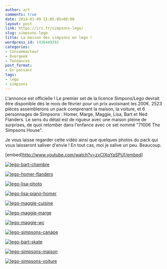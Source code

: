 ```yaml
---
author: art
comments: true
date: 2014-01-09 11:05:05+00:00
layout: post
link: https://irz.fr/simpsons-lego/
slug: simpsons-lego
title: La maison des simpsons en lego !
wordpress_id: 1438449292
categories:
- Consommacteur
- Overgeek
- Tendances
post_format:
- En passant
tags:
- lego
- simpsons
---
```


L'annonce est officielle ! Le premier set de la licence Simpons/Lego devrait être disponible dès le mois de février pour un prix avoisinant les 200€. 2523 pièces assemblerons un pack comprenant la maison, la voiture, et 6 personnages de Simpsons : Homer, Marge, Maggie, Lisa, Bart et Ned Flanders. Le sens du détail est de rigueur avec une maison pleine de surprises, de quoi retomber dans l'enfance avec ce set nommé "71006 The Simpsons House".

Je vous laisse regarder cette vidéo ainsi que quelques photos du pack qui vous laisseront saliver d'envie ! En tout cas, moi je salive un peu. Beaucoup.

[embed]http://www.youtube.com/watch?v=zxCIXqYaSPU[/embed]

[![lego-bart-chambre](https://static.irz.fr/2014/01/lego-bart-chambre-640x521.jpg)](https://irz.fr/recherche?q=lego-bart-chambre)

[![lego-homer-flanders](https://static.irz.fr/2014/01/lego-homer-flanders-640x521.jpg)](https://irz.fr/recherche?q=lego-homer-flanders)

[![lego-lisa-photo](https://static.irz.fr/2014/01/lego-lisa-photo-640x521.jpg)](https://irz.fr/recherche?q=lego-lisa-photo)

[![lego-lisa-piano-homer](https://static.irz.fr/2014/01/lego-lisa-piano-homer-640x521.jpg)](https://irz.fr/recherche?q=lego-lisa-piano-homer)

[![lego-maggie-cuisine](https://static.irz.fr/2014/01/lego-maggie-cuisine-640x480.jpg)](https://irz.fr/recherche?q=lego-maggie-cuisine)

[![lego-maggie-marge](https://static.irz.fr/2014/01/lego-maggie-marge-640x521.jpg)](https://irz.fr/recherche?q=lego-maggie-marge)

[![lego-maggie-wc](https://static.irz.fr/2014/01/lego-maggie-wc-640x468.jpg)](https://irz.fr/recherche?q=lego-maggie-wc)

[![lego-simpsons-canape](https://static.irz.fr/2014/01/lego-simpsons-canape-640x521.jpg)](https://irz.fr/recherche?q=lego-simpsons-canape)

[![lego-bart-skate](https://static.irz.fr/2014/01/lego-bart-skate-640x521.jpg)](https://irz.fr/recherche?q=lego-bart-skate)

[![lego-simpsons-maison](https://static.irz.fr/2014/01/lego-simpsons-maison-640x521.jpg)](https://irz.fr/recherche?q=lego-simpsons-maison)

[![lego-simpsons-voiture](https://static.irz.fr/2014/01/lego-simpsons-voiture-640x521.jpg)](https://irz.fr/recherche?q=lego-simpsons-voiture)


